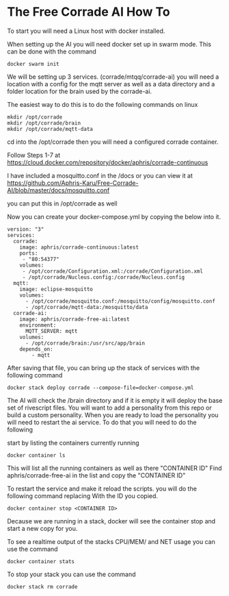 # The Free Corrade AI How To

To start you will need a Linux host with docker installed.

When setting up the AI you will need docker set up in swarm mode. This can be done with the command

`docker swarm init`

We will be setting up 3 services. (corrade/mtqq/corrade-ai) you will need a location with a config for the mqtt server as well as a data directory and a folder location for the brain used by the corrade-ai.

The easiest way to do this is to do the following commands on linux

```
mkdir /opt/corrade
mkdir /opt/corrade/brain
mkdir /opt/corrade/mqtt-data
```

cd into the /opt/corrade then you will need a configured corrade container. 

Follow Steps 1-7 at https://cloud.docker.com/repository/docker/aphris/corrade-continuous


I have included a mosquitto.conf in the /docs or you can view it at https://github.com/Aphris-Karu/Free-Corrade-AI/blob/master/docs/mosquitto.conf 

you can put this in /opt/corrade as well

Now you can create your docker-compose.yml by copying the below into it.

```
version: "3"
services:
  corrade:
    image: aphris/corrade-continuous:latest
    ports:
     - "80:54377"
    volumes:
     - /opt/corrade/Configuration.xml:/corrade/Configuration.xml
     - /opt/corrade/Nucleus.config:/corrade/Nucleus.config
  mqtt:
    image: eclipse-mosquitto
    volumes:
      - /opt/corrade/mosquitto.conf:/mosquitto/config/mosquitto.conf
      - /opt/corrade/mqtt-data:/mosquitto/data
  corrade-ai:
    image: aphris/corrade-free-ai:latest
    environment:
      MQTT_SERVER: mqtt
    volumes:
      - /opt/corrade/brain:/usr/src/app/brain
    depends_on:
        - mqtt
```

After saving that file, you can bring up the stack of services with the following command

`docker stack deploy corrade --compose-file=docker-compose.yml`

The AI will check the /brain directory and if it is empty it will deploy the base set of rivescript files. You will want to add a personality from this repo or build a custom personality. When you are ready to load the personality you will need to restart the ai service. To do that you will need to do the following

start by listing the containers currently running

`docker container ls`

This will list all the running containers as well as there "CONTAINER ID" Find aphris/corrade-free-ai in the list and copy the "CONTAINER ID" 

To restart the service and make it reload the scripts. you will do the following command replacing <CONTAINER ID> With the ID you copied.

`docker container stop <CONTAINER ID>`

Decause we are running in a stack, docker will see the container stop and start a new copy for you.

To see a realtime output of the stacks CPU/MEM/ and NET usage you can use the command

`docker container stats`

To stop your stack you can use the command

`docker stack rm corrade`
